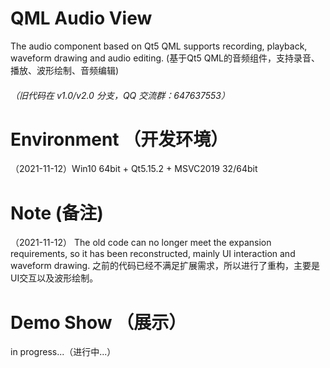 # QML Audio View
The audio component based on Qt5 QML supports recording, playback, waveform drawing and audio editing. (基于Qt5 QML的音频组件，支持录音、播放、波形绘制、音频编辑)
###### （旧代码在 v1.0/v2.0 分支，QQ 交流群：647637553）

# Environment （开发环境）
（2021-11-12）Win10 64bit + Qt5.15.2 + MSVC2019 32/64bit

# Note  (备注)
（2021-11-12）
The old code can no longer meet the expansion requirements, so it has been reconstructed, mainly UI interaction and waveform drawing.
之前的代码已经不满足扩展需求，所以进行了重构，主要是UI交互以及波形绘制。

# Demo Show （展示）
in progress...（进行中...）
